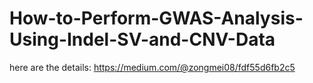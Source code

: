 # How-to-Perform-GWAS-Analysis-Using-Indel-SV-and-CNV-Data
here are the details: https://medium.com/@zongmei08/fdf55d6fb2c5
